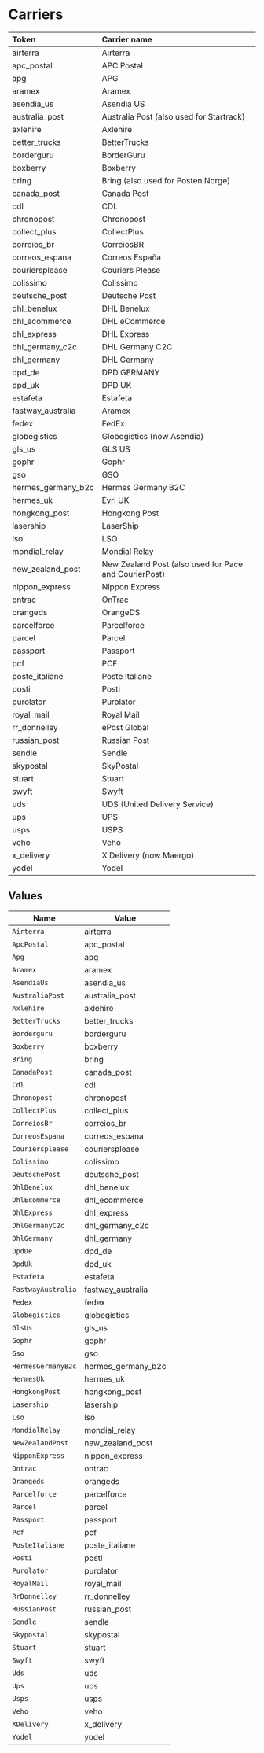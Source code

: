 # Carriers

|Token | Carrier name|
|:---|:---|
| airterra | Airterra |
| apc_postal | APC Postal|
| apg | APG|
| aramex | Aramex|
| asendia_us | Asendia US|
| australia_post | Australia Post (also used for Startrack)|
| axlehire | Axlehire|
| better_trucks | BetterTrucks|
| borderguru | BorderGuru|
| boxberry | Boxberry|
| bring | Bring (also used for Posten Norge)|
| canada_post | Canada Post|
| cdl | CDL|
| chronopost | Chronopost|
| collect_plus | CollectPlus|
| correios_br | CorreiosBR|
| correos_espana | Correos España |
| couriersplease | Couriers Please|
| colissimo | Colissimo|
| deutsche_post | Deutsche Post|
| dhl_benelux | DHL Benelux|
| dhl_ecommerce | DHL eCommerce|
| dhl_express | DHL Express|
| dhl_germany_c2c | DHL Germany C2C|
| dhl_germany | DHL Germany|
| dpd_de | DPD GERMANY|
| dpd_uk | DPD UK|
| estafeta | Estafeta|
| fastway_australia | Aramex|
| fedex | FedEx|
| globegistics | Globegistics (now Asendia)|
| gls_us | GLS US|
| gophr | Gophr|
| gso | GSO|
| hermes_germany_b2c | Hermes Germany B2C|
| hermes_uk | Evri UK |
| hongkong_post | Hongkong Post|
| lasership | LaserShip|
| lso | LSO|
| mondial_relay | Mondial Relay|
| new_zealand_post | New Zealand Post (also used for Pace and CourierPost)|
| nippon_express | Nippon Express|
| ontrac | OnTrac|
| orangeds | OrangeDS|
| parcelforce | Parcelforce|
| parcel | Parcel|
| passport | Passport|
| pcf | PCF|
| poste_italiane | Poste Italiane |
| posti | Posti|
| purolator | Purolator|
| royal_mail | Royal Mail|
| rr_donnelley | ePost Global|
| russian_post | Russian Post|
| sendle | Sendle|
| skypostal | SkyPostal|
| stuart | Stuart|
| swyft | Swyft|
| uds | UDS (United Delivery Service)|
| ups | UPS|
| usps | USPS|
| veho | Veho |
| x_delivery | X Delivery (now Maergo)|
| yodel | Yodel|



## Values

| Name               | Value              |
| ------------------ | ------------------ |
| `Airterra`         | airterra           |
| `ApcPostal`        | apc_postal         |
| `Apg`              | apg                |
| `Aramex`           | aramex             |
| `AsendiaUs`        | asendia_us         |
| `AustraliaPost`    | australia_post     |
| `Axlehire`         | axlehire           |
| `BetterTrucks`     | better_trucks      |
| `Borderguru`       | borderguru         |
| `Boxberry`         | boxberry           |
| `Bring`            | bring              |
| `CanadaPost`       | canada_post        |
| `Cdl`              | cdl                |
| `Chronopost`       | chronopost         |
| `CollectPlus`      | collect_plus       |
| `CorreiosBr`       | correios_br        |
| `CorreosEspana`    | correos_espana     |
| `Couriersplease`   | couriersplease     |
| `Colissimo`        | colissimo          |
| `DeutschePost`     | deutsche_post      |
| `DhlBenelux`       | dhl_benelux        |
| `DhlEcommerce`     | dhl_ecommerce      |
| `DhlExpress`       | dhl_express        |
| `DhlGermanyC2c`    | dhl_germany_c2c    |
| `DhlGermany`       | dhl_germany        |
| `DpdDe`            | dpd_de             |
| `DpdUk`            | dpd_uk             |
| `Estafeta`         | estafeta           |
| `FastwayAustralia` | fastway_australia  |
| `Fedex`            | fedex              |
| `Globegistics`     | globegistics       |
| `GlsUs`            | gls_us             |
| `Gophr`            | gophr              |
| `Gso`              | gso                |
| `HermesGermanyB2c` | hermes_germany_b2c |
| `HermesUk`         | hermes_uk          |
| `HongkongPost`     | hongkong_post      |
| `Lasership`        | lasership          |
| `Lso`              | lso                |
| `MondialRelay`     | mondial_relay      |
| `NewZealandPost`   | new_zealand_post   |
| `NipponExpress`    | nippon_express     |
| `Ontrac`           | ontrac             |
| `Orangeds`         | orangeds           |
| `Parcelforce`      | parcelforce        |
| `Parcel`           | parcel             |
| `Passport`         | passport           |
| `Pcf`              | pcf                |
| `PosteItaliane`    | poste_italiane     |
| `Posti`            | posti              |
| `Purolator`        | purolator          |
| `RoyalMail`        | royal_mail         |
| `RrDonnelley`      | rr_donnelley       |
| `RussianPost`      | russian_post       |
| `Sendle`           | sendle             |
| `Skypostal`        | skypostal          |
| `Stuart`           | stuart             |
| `Swyft`            | swyft              |
| `Uds`              | uds                |
| `Ups`              | ups                |
| `Usps`             | usps               |
| `Veho`             | veho               |
| `XDelivery`        | x_delivery         |
| `Yodel`            | yodel              |